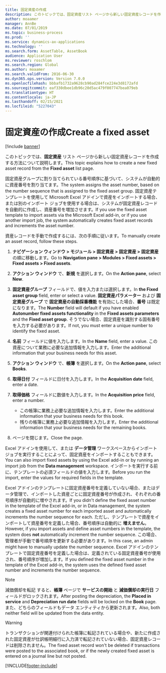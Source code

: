 ```yaml
---
title: 固定資産の作成
description: このトピックでは、固定資産リスト ページから新しい固定資産レコードを作成する方法について説明します。
author: moaamer
manager: AnnBe
ms.date: 07/01/2019
ms.topic: business-process
ms.prod: ''
ms.service: dynamics-ax-applications
ms.technology: ''
ms.search.form: AssetTable, AssetBook
audience: Application User
ms.reviewer: roschlom
ms.search.region: Global
ms.author: moaamer
ms.search.validFrom: 2016-06-30
ms.dyn365.ops.version: Version 7.0.0
ms.openlocfilehash: bbbafb1732a9628cb90ad284fce224e3d8172afd
ms.sourcegitcommit: eaf330dbee1db96c20d5ac479f007747bea079eb
ms.translationtype: HT
ms.contentlocale: ja-JP
ms.lasthandoff: 02/15/2021
ms.locfileid: "5227043"
---
```

# <a name="create-a-fixed-asset"></a><span data-ttu-id="d2556-103">固定資産の作成</span><span class="sxs-lookup"><span data-stu-id="d2556-103">Create a fixed asset</span></span>

[!include [banner](../../includes/banner.md)]

<span data-ttu-id="d2556-104">このトピックでは、**固定資産** リスト ページから新しい固定資産レコードを作成する方法について説明します。</span><span class="sxs-lookup"><span data-stu-id="d2556-104">This topic explains how to create a new fixed asset record from the **Fixed asset** list page.</span></span>

<span data-ttu-id="d2556-105">固定資産グループに割り当てられている番号順序に基づいて、システムが自動的に資産番号を割り当てます。</span><span class="sxs-lookup"><span data-stu-id="d2556-105">The system assigns the asset number, based on the number sequence that is assigned to the fixed asset group.</span></span> <span data-ttu-id="d2556-106">固定資産テンプレートを使用して Microsoft Excel アドインで資産をインポートする場合、または別のインポート ジョブを使用する場合は、システムが固定資産レコードを自動的に作成し、資産番号を増加させます。</span><span class="sxs-lookup"><span data-stu-id="d2556-106">If you use the fixed asset template to import assets via the Microsoft Excel add-in, or if you use another import job, the system automatically creates fixed asset records and increments the asset number.</span></span>

<span data-ttu-id="d2556-107">資産レコードを手動で作成するには、次の手順に従います。</span><span class="sxs-lookup"><span data-stu-id="d2556-107">To manually create an asset record, follow these steps.</span></span>

1. <span data-ttu-id="d2556-108">**ナビゲーション ウィンドウ \> モジュール \> 固定資産 \> 固定資産 \> 固定資産** の順に移動します。</span><span class="sxs-lookup"><span data-stu-id="d2556-108">Go to **Navigation pane \> Modules \> Fixed assets \> Fixed assets \> Fixed assets**.</span></span>
2. <span data-ttu-id="d2556-109">**アクション ウィンドウ** で、**新規** を選択します。</span><span class="sxs-lookup"><span data-stu-id="d2556-109">On the **Action pane**, select **New**.</span></span>
3. <span data-ttu-id="d2556-110">**固定資産グループ** フィールドで、値を入力または選択します。</span><span class="sxs-lookup"><span data-stu-id="d2556-110">In **the Fixed asset group** field, enter or select a value.</span></span> <span data-ttu-id="d2556-111">**固定資産パラメーター** および **固定資産グループ** で **固定資産の自動採番機能** を有効にした場合、**番号** は既定になります。</span><span class="sxs-lookup"><span data-stu-id="d2556-111">The **Number** field will default if you have enabled **Autonumber fixed assets functionality** in the **Fixed assets parameters** and the **Fixed asset group**.</span></span> <span data-ttu-id="d2556-112">そうでない場合、固定資産を識別する固有番号を入力する必要があります。</span><span class="sxs-lookup"><span data-stu-id="d2556-112">If not, you must enter a unique number to identify the fixed asset.</span></span>
4. <span data-ttu-id="d2556-113">**名前** フィールドに値を入力します。</span><span class="sxs-lookup"><span data-stu-id="d2556-113">In the **Name** field, enter a value.</span></span> <span data-ttu-id="d2556-114">この資産について業務に必要な追加情報を入力します。</span><span class="sxs-lookup"><span data-stu-id="d2556-114">Enter the additional information that your business needs for this asset.</span></span>
5. <span data-ttu-id="d2556-115">**アクション ウィンドウ** で、**帳簿** を選択します。</span><span class="sxs-lookup"><span data-stu-id="d2556-115">On the **Action pane**, select **Books**.</span></span>
6. <span data-ttu-id="d2556-116">**取得日付** フィールドに日付を入力します。</span><span class="sxs-lookup"><span data-stu-id="d2556-116">In the **Acquisition date** field, enter a date.</span></span>
7. <span data-ttu-id="d2556-117">**取得価格** フィールドに数値を入力します。</span><span class="sxs-lookup"><span data-stu-id="d2556-117">In the **Acquisition price** field, enter a number.</span></span>

    - <span data-ttu-id="d2556-118">この帳簿に業務上必要な追加情報を入力します。</span><span class="sxs-lookup"><span data-stu-id="d2556-118">Enter the additional information that your business needs for this book.</span></span>
    - <span data-ttu-id="d2556-119">残りの帳簿に業務上必要な追加情報を入力します。</span><span class="sxs-lookup"><span data-stu-id="d2556-119">Enter the additional information that your business needs for the remaining books.</span></span>

8. <span data-ttu-id="d2556-120">ページを閉じます。</span><span class="sxs-lookup"><span data-stu-id="d2556-120">Close the page.</span></span>

<span data-ttu-id="d2556-121">Excel アドインを使用して、または **データ管理** ワークスペースからインポート ジョブを実行することによって、固定資産をインポートすることもできます。</span><span class="sxs-lookup"><span data-stu-id="d2556-121">You can also import fixed assets by using the Excel add-in or by running an import job from the **Data management** workspace.</span></span> <span data-ttu-id="d2556-122">インポートを実行する前に、テンプレートの必須フィールドの値を入力します。</span><span class="sxs-lookup"><span data-stu-id="d2556-122">Before you run the import, enter the values for required fields in the template.</span></span>

<span data-ttu-id="d2556-123">Excel アドインのテンプレートに固定資産番号を定義していない場合、またはデータ管理で、インポートした資産ごとに固定資産番号が作成され、それぞれの番号順序が自動的に増やされます。</span><span class="sxs-lookup"><span data-stu-id="d2556-123">If you didn't define the fixed asset number in the template of the Excel add-in, or in Data management, the system creates a fixed asset number for each imported asset and automatically increments the number sequence for each.</span></span> <span data-ttu-id="d2556-124">ただし、テンプレートで資産をインポートして資産番号を定義した場合、番号順序は自動的に **増えません**。</span><span class="sxs-lookup"><span data-stu-id="d2556-124">However, if you import assets and define asset numbers in the template, the system does **not** automatically increment the number sequence.</span></span> <span data-ttu-id="d2556-125">この場合、管理者が手動で番号順序を更新する必要があります。</span><span class="sxs-lookup"><span data-stu-id="d2556-125">In this case, an admin might have to manually update the number sequence.</span></span> <span data-ttu-id="d2556-126">Excel アドインのテンプレートで固定資産番号を定義した場合は、定義されている固定資産番号が使用され、番号順序が増加します。</span><span class="sxs-lookup"><span data-stu-id="d2556-126">If you defined the fixed asset number in the template of the Excel add-in, the system uses the defined fixed asset number and increments the number sequence.</span></span>

> [!NOTE]                                                                                                         
> <span data-ttu-id="d2556-127">減価償却を転記 すると、**帳簿** ページで  **サービスの開始** と **減価償却の実行日** フィールドがロックされます。</span><span class="sxs-lookup"><span data-stu-id="d2556-127">After posting the depreciation, the **Placed in service** and **Depreciation run date** fields will be locked on the **Book** page.</span></span> <span data-ttu-id="d2556-128">また、どちらのフィールドもデータ エンティティから更新されます。</span><span class="sxs-lookup"><span data-stu-id="d2556-128">Also, both neither field will be updated from the data entity.</span></span>

> [!WARNING]
> <span data-ttu-id="d2556-129">トランザクションが関連付けられた帳簿に転記されている場合や、新たに作成された固定資産が仕訳帳明細行に入力済で転記されていない場合、固定資産レコードは削除されません。</span><span class="sxs-lookup"><span data-stu-id="d2556-129">The fixed asset record won't be deleted if transactions were posted to the associated book, or if the newly created fixed asset is entered on a journal line but not posted.</span></span> 


[!INCLUDE[footer-include](../../../includes/footer-banner.md)]